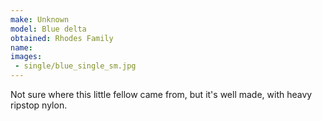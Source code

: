 ```yaml
---
make: Unknown
model: Blue delta
obtained: Rhodes Family
name:
images:
 - single/blue_single_sm.jpg
---
```


Not sure where this little fellow came from, but it's well made, with heavy ripstop nylon.
